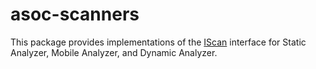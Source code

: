 # asoc-scanners
This package provides implementations of the <a href="https://github.com/AppSecDev/asoc-core/blob/master/src/main/java/com/ibm/appscan/plugin/core/scan/IScan.java">IScan</a> interface for Static Analyzer, Mobile Analyzer, and Dynamic Analyzer.
